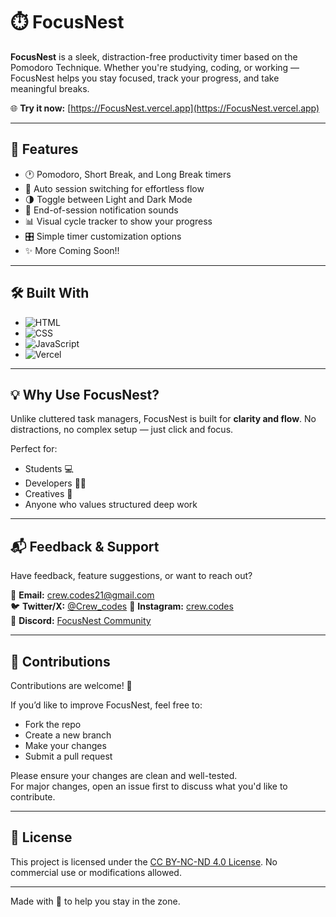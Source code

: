 # ⏱️ FocusNest

**FocusNest** is a sleek, distraction-free productivity timer based on the Pomodoro Technique. Whether you're studying, coding, or working — FocusNest helps you stay focused, track your progress, and take meaningful breaks.

🌐 **Try it now:** [https://FocusNest.vercel.app](https://FocusNest.vercel.app)

---

## 🚀 Features

- 🕐 Pomodoro, Short Break, and Long Break timers
- 🔁 Auto session switching for effortless flow
- 🌗 Toggle between Light and Dark Mode
- 🔔 End-of-session notification sounds
- 📊 Visual cycle tracker to show your progress
- 🎛️ Simple timer customization options
- ✨ More Coming Soon!!

---

## 🛠️ Built With

- ![HTML](https://img.shields.io/badge/-HTML5-E34F26?style=flat-square&logo=html5&logoColor=white)
- ![CSS](https://img.shields.io/badge/-CSS3-1572B6?style=flat-square&logo=css3)
- ![JavaScript](https://img.shields.io/badge/-JavaScript-F7DF1E?style=flat-square&logo=javascript&logoColor=black)
- ![Vercel](https://img.shields.io/badge/-Vercel-000000?style=flat-square&logo=vercel)

---

## 💡 Why Use FocusNest?

Unlike cluttered task managers, FocusNest is built for **clarity and flow**. No distractions, no complex setup — just click and focus.

Perfect for:

- Students 💻
- Developers 👨‍💻
- Creatives 🎨
- Anyone who values structured deep work

---

## 📬 Feedback & Support

Have feedback, feature suggestions, or want to reach out?

📧 **Email:** crew.codes21@gmail.com  
🐦 **Twitter/X:** [@Crew_codes](https://twitter.com/Crew_codes)
📸 **Instagram:** [crew.codes](https://www.instagram.com/crew.codes/)  
💬 **Discord:** [FocusNest Community](https://discord.gg/https://discord.gg/U9cmpsca)

---

## 🤝 Contributions

Contributions are welcome! 🎉

If you’d like to improve FocusNest, feel free to:

- Fork the repo
- Create a new branch
- Make your changes
- Submit a pull request

Please ensure your changes are clean and well-tested.  
For major changes, open an issue first to discuss what you'd like to contribute.

---

## 📄 License

This project is licensed under the [CC BY-NC-ND 4.0 License](https://creativecommons.org/licenses/by-nc-nd/4.0/).
No commercial use or modifications allowed.

---

Made with 💚 to help you stay in the zone.
